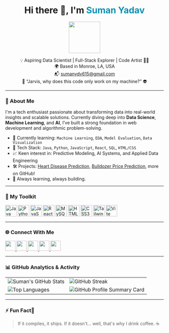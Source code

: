 <h1 align="center">Hi there 👋, I'm <span style="color:#0891b2">Suman Yadav</span></h1>
<p align="center"><img src="https://user-images.githubusercontent.com/18350557/176309783-0785949b-9127-417c-8b55-ab5a4333674e.gif" width="100" /></p>

<p align="center">
  💡 Aspiring Data Scientist | Full-Stack Explorer | Code Artist 👨‍💻<br>
  🌍 Based in Monroe, LA, USA<br>
  📬 <a href="mailto:sumanydv615@gmail.com">sumanydv615@gmail.com</a><br>
  🧠 “Jarvis, why does this code only work on my machine?” 👽
</p>

---

### 🚀 About Me

I'm a tech enthusiast passionate about transforming data into real-world insights and scalable solutions. Currently diving deep into **Data Science**, **Machine Learning**, and **AI**, I’ve built a strong foundation in web development and algorithmic problem-solving.

- 🧪 Currently learning: `Machine Learning`, `EDA`, `Model Evaluation`, `Data Visualization`
- 🧰 Tech Stack: `Java`, `Python`, `JavaScript`, `React`, `SQL`, `HTML/CSS`
- 📈 Keen interest in: Predictive Modeling, AI Systems, and Applied Data Engineering
- 🛠️ Projects: [Heart Disease Prediction](https://github.com/Ydv-Suman/Heart-Disease-Project), [Bulldozer Price Prediction](https://github.com/Ydv-Suman/bulldozer-price-prediction), more on GitHub!
- 🌱 Always learning, always building.

---

### 🧰 My Toolkit

<p align="left">
  <img src="https://raw.githubusercontent.com/danielcranney/readme-generator/main/public/icons/skills/java-colored.svg" height="36" alt="Java" />
  <img src="https://raw.githubusercontent.com/danielcranney/readme-generator/main/public/icons/skills/python-colored.svg" height="36" alt="Python" />
  <img src="https://raw.githubusercontent.com/danielcranney/readme-generator/main/public/icons/skills/javascript-colored.svg" height="36" alt="JavaScript" />
  <img src="https://raw.githubusercontent.com/danielcranney/readme-generator/main/public/icons/skills/react-colored.svg" height="36" alt="React" />
  <img src="https://raw.githubusercontent.com/danielcranney/readme-generator/main/public/icons/skills/mysql-colored.svg" height="36" alt="MySQL" />
  <img src="https://raw.githubusercontent.com/danielcranney/readme-generator/main/public/icons/skills/html5-colored.svg" height="36" alt="HTML5" />
  <img src="https://raw.githubusercontent.com/danielcranney/readme-generator/main/public/icons/skills/css3-colored.svg" height="36" alt="CSS3" />
  <img src="https://raw.githubusercontent.com/danielcranney/readme-generator/main/public/icons/skills/tailwindcss-colored.svg" height="36" alt="TailwindCSS" />
  <img src="https://raw.githubusercontent.com/danielcranney/readme-generator/main/public/icons/skills/vite-colored.svg" height="36" alt="Vite" />
</p>

---

### 🌐 Connect With Me

<div>
  <a href="https://discord.com/users/ydv__suman_10449" target="_blank">
    <img src="https://raw.githubusercontent.com/danielcranney/readme-generator/main/public/icons/socials/discord.svg" height="32" />
  </a>
  <a href="https://www.facebook.com/ydv.smn" target="_blank">
    <img src="https://raw.githubusercontent.com/danielcranney/readme-generator/main/public/icons/socials/facebook.svg" height="32" />
  </a>
  <a href="https://www.github.com/Ydv-Suman" target="_blank">
    <img src="https://raw.githubusercontent.com/danielcranney/readme-generator/main/public/icons/socials/github.svg" height="32" />
  </a>
  <a href="http://www.instagram.com/idv__suman" target="_blank">
    <img src="https://raw.githubusercontent.com/danielcranney/readme-generator/main/public/icons/socials/instagram.svg" height="32" />
  </a>
  <a href="https://www.linkedin.com/in/suman-ydv" target="_blank">
    <img src="https://raw.githubusercontent.com/danielcranney/readme-generator/main/public/icons/socials/linkedin.svg" height="32" />
  </a>
</div>

---

### 📊 GitHub Analytics & Activity

<table>
  <tr>
    <td>
      <img src="https://github-readme-stats.vercel.app/api?username=Ydv-Suman&show_icons=true&count_private=true&hide_border=true&bg_color=1c1917&title_color=0891b2&text_color=ffffff&icon_color=0891b2" alt="Suman's GitHub Stats" />
    </td>
    <td>
      <img src="https://github-readme-streak-stats.herokuapp.com/?user=Ydv-Suman&theme=dark&hide_border=true&ring=0891b2&fire=0891b2&currStreakLabel=0891b2" alt="GitHub Streak" />
    </td>
  </tr>
  <tr>
    <td>
      <img src="https://github-readme-stats.vercel.app/api/top-langs/?username=Ydv-Suman&langs_count=8&layout=compact&hide_border=true&bg_color=1c1917&title_color=0891b2&text_color=ffffff&icon_color=0891b2" alt="Top Languages" />
    </td>
    <td>
      <img src="https://github-profile-summary-cards.vercel.app/api/cards/profile-details?username=Ydv-Suman&theme=tokyonight" alt="GitHub Profile Summary Card" />
    </td>
  </tr>
</table>

---

### ⚡ Fun Fact🤭

> If it compiles, it ships. If it doesn't... well, that's why I drink coffee. ☕
